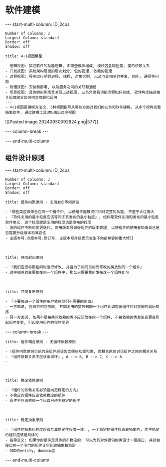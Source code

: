 # 软件建模

--- start-multi-column: ID_2cos
```column-settings
Number of Columns: 3
Largest Column: standard
Border: off
Shadow: off
```

~~~ad-one
title: 4+1视图模型

- 逻辑视图: 描述软件的功能逻辑, 由哪些模块组成, 模块包含哪些类, 类的依赖关系
- 开发视图: 系统架构层面的层次划分, 包的管理, 依赖的管理
- 过程视图: 程序运行期的进程, 线程, 对象实例, 以及与此相关的并发, 同步, 通信等问题
- 物理视图: 安装和部署, 以及服务之间的关联和通信
- 场景视图: 具体的用例场景关联上述视图, 业务角度看功能流程如何完成, 软件角度描述相关组成部分如何相互依赖和调用
---
- 4+1视图是建模方法论, 5种视图指导从哪些方面对我们的业务和软件建模, 从多个视角完整抽象软件, 通过建模工具UML画出对应视图
~~~
![[Pasted image 20240930092824.png|577]]

--- column-break ---



--- end-multi-column
## 组件设计原则

--- start-multi-column: ID_2cos
```column-settings
Number of Columns: 3
Largest Column: standard
Border: off
Shadow: off
```

~~~ad-one
title: 组件内聚原则 - 复用发布等同原则

- !哪些类应该聚合在同一个组件中, 以便组件能够提供相对完整的功能, 不至于太过庞大
- 『软件复用的最小粒度应该等同于其发布的最小粒度』, 组件是软件复用和发布的最小粒度软件单元, 这个粒度即是复用的粒度也是发布的粒度
- 发的组件不断的变更迭代, 使用版本号做好组件的版本管理, 以使组件的使用者知道自己是否需要升级版本和兼容性
- 主版本号.次版本号.修订号, 主版本号升级表示发生不向前兼容的重大修订
~~~
</br>

~~~ad-one
title: 共同封闭原则

- 『我们应该将那些同时进行修改, 并且为了相同目的而修改的类放到同一个组件』
- 这样相关的变更都在同一个组件中, 那么只需要重新发布这一个组件即可
~~~
</br>

~~~ad-one
title: 共同复用原则

- 『不要强迫一个组件的用户依赖他们不需要的东西』
- 一方面说, 应该将相互依赖, 共同复用的类放到同一个组件比如容器组件和对容器的遍历排序
- 另一方面说, 如果不是被共同依赖的类不应该放在同一个组件, 不被依赖的类发生变更会引起组件变更, 引起使用组件的程序变更
~~~

--- column-break ---

~~~ad-two
title: 组件耦合原则 - 无循环依赖原则

- !组件内聚原则讨论的是组件应该包含哪些功能和类, 而耦合原则讨论组件之间的耦合关系
- 『组件依赖关系不应该出现环』, A --> B, B --> C, C --> A
- 
~~~
</br>

~~~ad-two
title: 稳定依赖原则

- 『组件的依赖关系必须指向更稳定的方向』
- 不稳定的组件应该依赖稳定的组件
- 组件不应该依赖一个比自己还不稳定的组件
~~~
</br>

~~~ad-two
title: 稳定抽象原则

- 『组件的抽象化程度应该与其稳定性程度一致』, 一个稳定的组件应该是抽象的, 而不稳定的组件应该是具体的
- 指导意义: 如果你的组件是具体的不稳定的, 可以为其对外提供的类设计一组接口, 并封装接口在一个专门的组件让它比较抽象和稳定
- DDD的entity, domain层
~~~

--- end-multi-column
